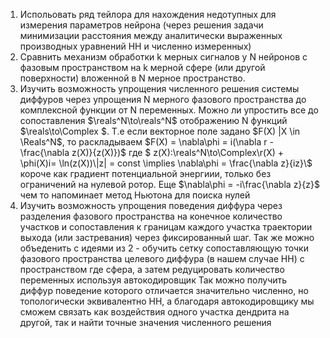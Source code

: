 1) Испольовать ряд тейлора для нахождения недотупных для измерения параметров нейрона (через решения задачи минимизации расстояния между аналитически выраженных производных уравнений HH и численно измеренных)
2) Сравнить механизм обработки k мерных сигналов у N нейронов с фазовым пространством на k мерной сфере (или другой поверхности) вложенной в N мерное пространство.
3) Изучить возможность упрощения численного решения системы диффуров через упрощения N мерного фазового пространства до комплексной функции от N переменных. Можно ли упростить все до сопоставления $\reals^N\to\reals^N$ отображению N функций $\reals\to\Complex $. Т.е если векторное поле задано $F(X) |X \in \Reals^N$, то раскладываем $F(X) = \nabla\phi = i(\nabla r - \frac{\nabla z(X)}{z(X)})$ где $ z(X):\reals^N\to\Complex\\r(X) + \phi(X)i= \ln(z(X))\\|z| = const \implies \nabla\phi = \frac{\nabla z}{iz}\\$ короче как градиент потенциальной энергиии, только без ограничений на нулевой ротор. Еще $\nabla\phi = -i\frac{\nabla z}{z}$ чем то напоминает метод Ньютона для поиска нулей
4) Изучить возможность упрощения поведения диффура через разделения фазового пространства на конечное количество участков и сопоставления к границам каждого участка траектории выхода (или застревания) через фиксированный шаг. Так же можно объеденить с идеями из 2 - обучить сетку сопоставляющую точки фазового пространства целевого диффура (в нашем случае HH) с пространством где сфера, а затем редуцировать количество переменных используя автокодировщик Так можно получить диффур поведение которого отличается значительно численно, но топологически эквивалентно HH, а благодаря автокодировщику мы сможем связать как воздействия одного участка дендрита на другой, так и найти точные значения численного решения